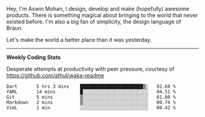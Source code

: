 Hey, I'm Aswin Mohan, I design, develop and make (hopefully) awesome products. There is something magical about bringing to the world that never existed before. I'm also a big fan of simplicity, the design language of Braun. 

Let's make the world a better place than it was yesterday.

<hr />

**Weekly Coding Stats**

Desperate attempts at productivity with peer pressure, courtesy of https://github.com/athul/waka-readme

<!--START_SECTION:waka-->
```text
Dart       5 hrs 3 mins    ███████████████████████▒░   92.69 % 
YAML       14 mins         █░░░░░░░░░░░░░░░░░░░░░░░░   04.51 % 
Git        5 mins          ▒░░░░░░░░░░░░░░░░░░░░░░░░   01.60 % 
Markdown   2 mins          ▒░░░░░░░░░░░░░░░░░░░░░░░░   00.74 % 
VimL       1 min           ░░░░░░░░░░░░░░░░░░░░░░░░░   00.42 % 
```
<!--END_SECTION:waka-->
